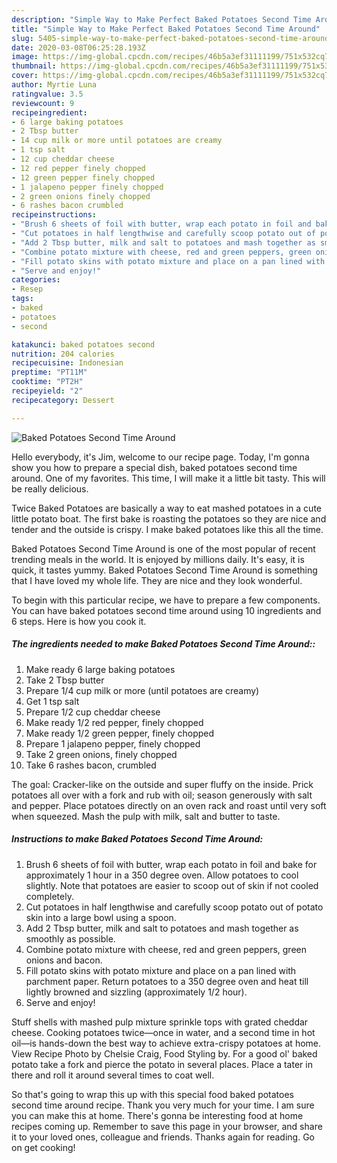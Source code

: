 ```yaml
---
description: "Simple Way to Make Perfect Baked Potatoes Second Time Around"
title: "Simple Way to Make Perfect Baked Potatoes Second Time Around"
slug: 5405-simple-way-to-make-perfect-baked-potatoes-second-time-around
date: 2020-03-08T06:25:28.193Z
image: https://img-global.cpcdn.com/recipes/46b5a3ef31111199/751x532cq70/baked-potatoes-second-time-around-recipe-main-photo.jpg
thumbnail: https://img-global.cpcdn.com/recipes/46b5a3ef31111199/751x532cq70/baked-potatoes-second-time-around-recipe-main-photo.jpg
cover: https://img-global.cpcdn.com/recipes/46b5a3ef31111199/751x532cq70/baked-potatoes-second-time-around-recipe-main-photo.jpg
author: Myrtie Luna
ratingvalue: 3.5
reviewcount: 9
recipeingredient:
- 6 large baking potatoes
- 2 Tbsp butter
- 14 cup milk or more until potatoes are creamy
- 1 tsp salt
- 12 cup cheddar cheese
- 12 red pepper finely chopped
- 12 green pepper finely chopped
- 1 jalapeno pepper finely chopped
- 2 green onions finely chopped
- 6 rashes bacon crumbled
recipeinstructions:
- "Brush 6 sheets of foil with butter, wrap each potato in foil and bake for approximately 1 hour in a 350 degree oven. Allow potatoes to cool slightly. Note that potatoes are easier to scoop out of skin if not cooled completely."
- "Cut potatoes in half lengthwise and carefully scoop potato out of potato skin into a large bowl using a spoon."
- "Add 2 Tbsp butter, milk and salt to potatoes and mash together as smoothly as possible."
- "Combine potato mixture with cheese, red and green peppers, green onions and bacon."
- "Fill potato skins with potato mixture and place on a pan lined with parchment paper. Return potatoes to a 350 degree oven and heat till lightly browned and sizzling (approximately 1/2 hour)."
- "Serve and enjoy!"
categories:
- Resep
tags:
- baked
- potatoes
- second

katakunci: baked potatoes second
nutrition: 204 calories
recipecuisine: Indonesian
preptime: "PT11M"
cooktime: "PT2H"
recipeyield: "2"
recipecategory: Dessert

---
```



![Baked Potatoes Second Time Around](https://img-global.cpcdn.com/recipes/46b5a3ef31111199/751x532cq70/baked-potatoes-second-time-around-recipe-main-photo.jpg)

Hello everybody, it's Jim, welcome to our recipe page. Today, I'm gonna show you how to prepare a special dish, baked potatoes second time around. One of my favorites. This time, I will make it a little bit tasty. This will be really delicious.

Twice Baked Potatoes are basically a way to eat mashed potatoes in a cute little potato boat. The first bake is roasting the potatoes so they are nice and tender and the outside is crispy. I make baked potatoes like this all the time.

Baked Potatoes Second Time Around is one of the most popular of recent trending meals in the world. It is enjoyed by millions daily. It's easy, it is quick, it tastes yummy. Baked Potatoes Second Time Around is something that I have loved my whole life. They are nice and they look wonderful.


To begin with this particular recipe, we have to prepare a few components. You can have baked potatoes second time around using 10 ingredients and 6 steps. Here is how you cook it.

##### The ingredients needed to make Baked Potatoes Second Time Around::

1. Make ready 6 large baking potatoes
1. Take 2 Tbsp butter
1. Prepare 1/4 cup milk or more (until potatoes are creamy)
1. Get 1 tsp salt
1. Prepare 1/2 cup cheddar cheese
1. Make ready 1/2 red pepper, finely chopped
1. Make ready 1/2 green pepper, finely chopped
1. Prepare 1 jalapeno pepper, finely chopped
1. Take 2 green onions, finely chopped
1. Take 6 rashes bacon, crumbled


The goal: Cracker-like on the outside and super fluffy on the inside. Prick potatoes all over with a fork and rub with oil; season generously with salt and pepper. Place potatoes directly on an oven rack and roast until very soft when squeezed. Mash the pulp with milk, salt and butter to taste. 

##### Instructions to make Baked Potatoes Second Time Around:

1. Brush 6 sheets of foil with butter, wrap each potato in foil and bake for approximately 1 hour in a 350 degree oven. Allow potatoes to cool slightly. Note that potatoes are easier to scoop out of skin if not cooled completely.
1. Cut potatoes in half lengthwise and carefully scoop potato out of potato skin into a large bowl using a spoon.
1. Add 2 Tbsp butter, milk and salt to potatoes and mash together as smoothly as possible.
1. Combine potato mixture with cheese, red and green peppers, green onions and bacon.
1. Fill potato skins with potato mixture and place on a pan lined with parchment paper. Return potatoes to a 350 degree oven and heat till lightly browned and sizzling (approximately 1/2 hour).
1. Serve and enjoy!


Stuff shells with mashed pulp mixture sprinkle tops with grated cheddar cheese. Cooking potatoes twice—once in water, and a second time in hot oil—is hands-down the best way to achieve extra-crispy potatoes at home. View Recipe Photo by Chelsie Craig, Food Styling by. For a good ol&#39; baked potato take a fork and pierce the potato in several places. Place a tater in there and roll it around several times to coat well. 

So that's going to wrap this up with this special food baked potatoes second time around recipe. Thank you very much for your time. I am sure you can make this at home. There's gonna be interesting food at home recipes coming up. Remember to save this page in your browser, and share it to your loved ones, colleague and friends. Thanks again for reading. Go on get cooking!
